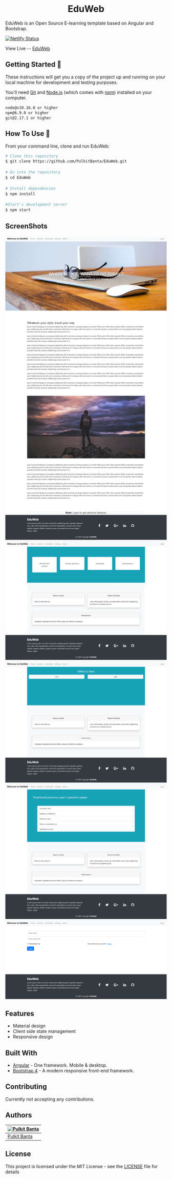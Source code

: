 <h1 align="center">EduWeb</h1>

EduWeb is an Open Source E-learning template based on Angular and Bootstrap.

[![Netlify Status](https://api.netlify.com/api/v1/badges/3e705d86-2364-4c2d-ae43-75bbb15acaaa/deploy-status)](https://app.netlify.com/sites/eduw/deploys)

View Live -- [EduWeb](https://eduw.netlify.app/)

## Getting Started 🚀

These instructions will get you a copy of the project up and running on your local machine for development and testing purposes.

You'll need [Git](https://git-scm.com) and [Node.js](https://nodejs.org/en/download/) (which comes with [npm](http://npmjs.com)) installed on your computer.

```
node@v10.16.0 or higher
npm@6.9.0 or higher
git@2.17.1 or higher
```

## How To Use 🔧

From your command line, clone and run EduWeb:

```bash
# Clone this repository
$ git clone https://github.com/PulkitBanta/EduWeb.git

# Go into the repository
$ cd EduWeb

# Install dependencies
$ npm install

#Start's development server
$ npm start
```

## ScreenShots

![Landing Page](screenshots/landing.jpg "Landing Page")
![Platform](screenshots/platform.png "Platform")
![Empty Cart](screenshots/session.png "Session")
![Downloads](screenshots/downloads.png "Downloads")
![Login](screenshots/login.png "Login")

## Features

- Material design
- Client side state management
- Responsive design

## Built With

- [Angular](https://angular.io/) - One framework. Mobile & desktop.
- [Bootstrap 4](https://getbootstrap.com/docs/4.0/getting-started/introduction/) - A modern responsive front-end framework.

## Contributing

Currently not accepting any contributions.

## Authors
| [![Pulkit Banta](https://github.com/PulkitBanta.png?size=100)](https://github.com/PulkitBanta) |
| --- |
| [Pulkit Banta](https://github.com/PulkitBanta) |

## License

This project is licensed under the MIT License - see the [LICENSE](LICENSE) file for details